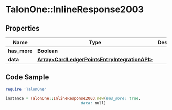 # TalonOne::InlineResponse2003

## Properties

Name | Type | Description | Notes
------------ | ------------- | ------------- | -------------
**has_more** | **Boolean** |  | 
**data** | [**Array&lt;CardLedgerPointsEntryIntegrationAPI&gt;**](CardLedgerPointsEntryIntegrationAPI.md) |  | 

## Code Sample

```ruby
require 'TalonOne'

instance = TalonOne::InlineResponse2003.new(has_more: true,
                                 data: null)
```


